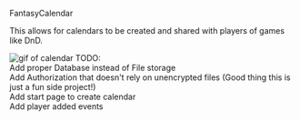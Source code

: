 FantasyCalendar

This allows for calendars to be created and shared with players of games like DnD. <br>

![gif of calendar](https://i.imgur.com/vf7g5JI.gif)
TODO:<br>
Add proper Database instead of File storage<br>
Add Authorization that doesn't rely on unencrypted files (Good thing this is just a fun side project!)<br>
Add start page to create calendar<br>
Add player added events<br>
